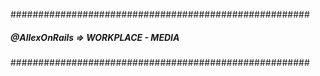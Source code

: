 ######################################################
##### 	@AllexOnRails => WORKPLACE - MEDIA		######
######################################################